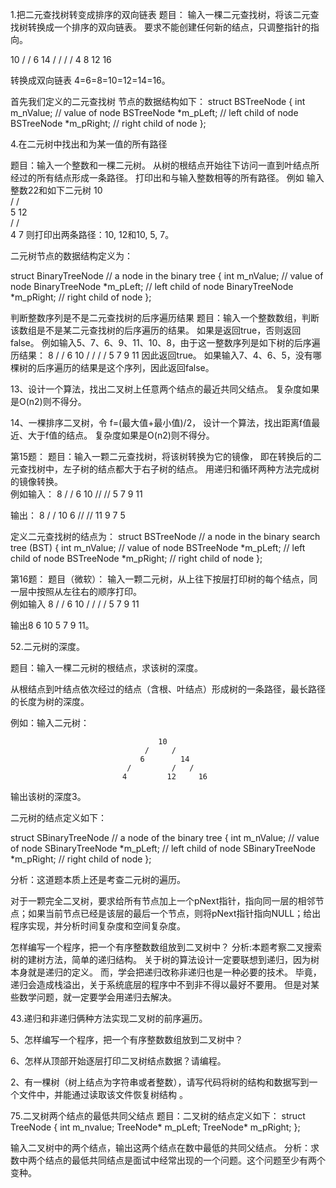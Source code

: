 



1.把二元查找树转变成排序的双向链表
 题目：
输入一棵二元查找树，将该二元查找树转换成一个排序的双向链表。
要求不能创建任何新的结点，只调整指针的指向。
   
  10
  / /
 6 14
 / / / /
4 8 12 16
   
 转换成双向链表
4=6=8=10=12=14=16。
   
 首先我们定义的二元查找树 节点的数据结构如下：
 struct BSTreeNode
{
  int m_nValue; // value of node
  BSTreeNode *m_pLeft; // left child of node
  BSTreeNode *m_pRight; // right child of node
};




4.在二元树中找出和为某一值的所有路径

题目：输入一个整数和一棵二元树。
从树的根结点开始往下访问一直到叶结点所经过的所有结点形成一条路径。
打印出和与输入整数相等的所有路径。
例如 输入整数22和如下二元树
  10   
  / /   
  5 12   
  / /   
  4 7
则打印出两条路径：10, 12和10, 5, 7。

二元树节点的数据结构定义为：

struct BinaryTreeNode // a node in the binary tree
{
int m_nValue; // value of node
BinaryTreeNode *m_pLeft; // left child of node
BinaryTreeNode *m_pRight; // right child of node
};



判断整数序列是不是二元查找树的后序遍历结果
题目：输入一个整数数组，判断该数组是不是某二元查找树的后序遍历的结果。
如果是返回true，否则返回false。
例如输入5、7、6、9、11、10、8，由于这一整数序列是如下树的后序遍历结果：
  8
  / /
  6 10
  / / / /
  5 7 9 11
因此返回true。
如果输入7、4、6、5，没有哪棵树的后序遍历的结果是这个序列，因此返回false。




13、设计一个算法，找出二叉树上任意两个结点的最近共同父结点。
复杂度如果是O(n2)则不得分。

14、一棵排序二叉树，令 f=(最大值+最小值)/2，
设计一个算法，找出距离f值最近、大于f值的结点。
复杂度如果是O(n2)则不得分。



第15题：
题目：输入一颗二元查找树，将该树转换为它的镜像，
即在转换后的二元查找树中，左子树的结点都大于右子树的结点。
用递归和循环两种方法完成树的镜像转换。   
例如输入：
  8
  / /
  6 10
 // //
5 7 9 11

输出：
  8
  / /
 10 6
 // //
11 9 7 5

定义二元查找树的结点为：
struct BSTreeNode // a node in the binary search tree (BST)
{
  int m_nValue; // value of node
  BSTreeNode *m_pLeft; // left child of node
  BSTreeNode *m_pRight; // right child of node
};



第16题：
题目（微软）：
输入一颗二元树，从上往下按层打印树的每个结点，同一层中按照从左往右的顺序打印。   
例如输入
  8
  / /
 6 10
/ / / /
5 7 9 11

输出8 6 10 5 7 9 11。




 

52.二元树的深度。

题目：输入一棵二元树的根结点，求该树的深度。

从根结点到叶结点依次经过的结点（含根、叶结点）形成树的一条路径，最长路径的长度为树的深度。

例如：输入二元树：

                                     10
                                  /     /
                                 6        14
                              /         /   /
                             4         12     16

输出该树的深度3。

二元树的结点定义如下：

struct SBinaryTreeNode // a node of the binary tree
{
      int               m_nValue; // value of node
      SBinaryTreeNode  *m_pLeft;  // left child of node
      SBinaryTreeNode  *m_pRight; // right child of node
};

分析：这道题本质上还是考查二元树的遍历。



对于一颗完全二叉树，要求给所有节点加上一个pNext指针，指向同一层的相邻节点；如果当前节点已经是该层的最后一个节点，则将pNext指针指向NULL；给出程序实现，并分析时间复杂度和空间复杂度。
 


怎样编写一个程序，把一个有序整数数组放到二叉树中？
分析:本题考察二叉搜索树的建树方法，简单的递归结构。
关于树的算法设计一定要联想到递归，因为树本身就是递归的定义。
而，学会把递归改称非递归也是一种必要的技术。
毕竟，递归会造成栈溢出，关于系统底层的程序中不到非不得以最好不要用。
但是对某些数学问题，就一定要学会用递归去解决。




43.递归和非递归俩种方法实现二叉树的前序遍历。


5、怎样编写一个程序，把一个有序整数数组放到二叉树中？

6、怎样从顶部开始逐层打印二叉树结点数据？请编程。



2、有一棵树（树上结点为字符串或者整数），请写代码将树的结构和数据写到一个文件中，并能通过读取该文件恢复树结构 。





75.二叉树两个结点的最低共同父结点
题目：二叉树的结点定义如下：
struct TreeNode
{
  int m_nvalue;
  TreeNode* m_pLeft;
  TreeNode* m_pRight;
};

输入二叉树中的两个结点，输出这两个结点在数中最低的共同父结点。
分析：求数中两个结点的最低共同结点是面试中经常出现的一个问题。这个问题至少有两个变种。

